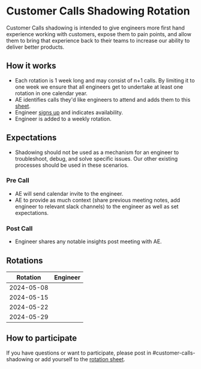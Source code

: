 # Customer Calls Shadowing Rotation

Customer Calls shadowing is intended to give engineers more first hand experience working with customers,
expose them to pain points, and allow them to bring that experience back to their teams to increase our ability to deliver better products.

## How it works

- Each rotation is 1 week long and may consist of n+1 calls. By limiting it to one week we ensure that all engineers get to undertake at least one rotation in one calendar year.
- AE identifies calls they'd like engineers to attend and adds them to this [sheet](https://docs.google.com/spreadsheets/d/1Wap3SnDEUJTgMmsWXHz1E4NnGB2JDJedEh9udrQxom4/edit#gid=0).
- Engineer [signs up](https://docs.google.com/spreadsheets/d/1Wap3SnDEUJTgMmsWXHz1E4NnGB2JDJedEh9udrQxom4/edit#gid=0) and indicates availability.
- Engineer is added to a weekly rotation.

## Expectations

- Shadowing should not be used as a mechanism for an engineer to troubleshoot, debug, and solve specific issues. Our other existing processes should be used in these scenarios.

### Pre Call

- AE will send calendar invite to the engineer.
- AE to provide as much context (share previous meeting notes, add engineer to relevant slack channels) to the engineer as well as set expectations.

### Post Call

- Engineer shares any notable insights post meeting with AE.

## Rotations

| Rotation   | Engineer |
| ---------- | -------- |
| 2024-05-08 |          |
| 2024-05-15 |          |
| 2024-05-22 |          |
| 2024-05-29 |          |

## How to participate

If you have questions or want to participate, please post in #customer-calls-shadowing or add yourself to the [rotation sheet]().

